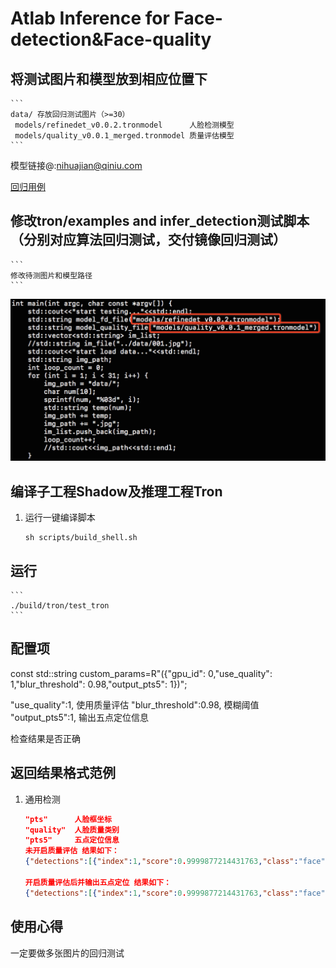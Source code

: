 # Atlab Inference for Face-detection&Face-quality

## 将测试图片和模型放到相应位置下

    ```
    data/ 存放回归测试图片（>=30）
     models/refinedet_v0.0.2.tronmodel      人脸检测模型
     models/quality_v0.0.1_merged.tronmodel 质量评估模型
    ```
模型链接@:nihuajian@qiniu.com

[回归用例](http://p9s1ibz34.bkt.clouddn.com/face-detection-quality-v0.0.2-18-06-15-QA.zip)

## 修改tron/examples and infer_detection测试脚本（分别对应算法回归测试，交付镜像回归测试）

    ```
    修改待测图片和模型路径
    ```
![](tron/examples/example.jpg)
## 编译子工程Shadow及推理工程Tron
1. 运行一键编译脚本

    ```
    sh scripts/build_shell.sh
    ```

## 运行

    ```
    ./build/tron/test_tron
    ```
## 配置项

 const std::string custom_params=R"({"gpu_id": 0,"use_quality": 1,"blur_threshold": 0.98,"output_pts5": 1})";

 "use_quality":1,       使用质量评估
 "blur_threshold":0.98, 模糊阈值
 "output_pts5":1,       输出五点定位信息

检查结果是否正确
## 返回结果格式范例
1. 通用检测

    ```json
    "pts"      人脸框坐标
    "quality"  人脸质量类别
    "pts5"     五点定位信息
    未开启质量评估 结果如下：
    {"detections":[{"index":1,"score":0.9999877214431763,"class":"face","pts":[[827,5],[995,5],[995,190],[827,190]]}]}

    开启质量评估后并输出五点定位 结果如下：
    {"detections":[{"index":1,"score":0.9999877214431763,"class":"face","pts":[[827,5],[995,5],[995,190],[827,190]],"quality":"clear","pts5":[[862.3526611328125,71.51605224609375],[936.4976806640625,68.14436340332031],[894.08544921875,102.32788848876953],[875.6483764648438,144.3836669921875],[931.7147827148438,141.82630920410157]]}]}
    ```
## 使用心得
一定要做多张图片的回归测试
